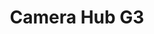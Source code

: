 ---
date_added: 2023-08-20
vendor: Aqara
title: Camera Hub G3
category: camera
zigbeemodel: ['CH-H03']
compatible: [wifi]
mlink: https://www.aqara.com/en/product/camera-hub-g3/
---